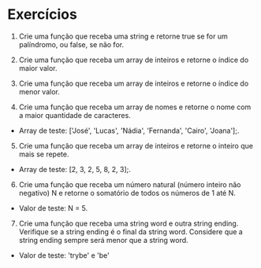 # Exercícios

1. Crie uma função que receba uma string e retorne true se for um palíndromo, ou false, se não for.

2. Crie uma função que receba um array de inteiros e retorne o índice do maior valor.

3. Crie uma função que receba um array de inteiros e retorne o índice do menor valor.

4. Crie uma função que receba um array de nomes e retorne o nome com a maior quantidade de caracteres.
- Array de teste: ['José', 'Lucas', 'Nádia', 'Fernanda', 'Cairo', 'Joana'];.

5. Crie uma função que receba um array de inteiros e retorne o inteiro que mais se repete.
- Array de teste: [2, 3, 2, 5, 8, 2, 3];.

6. Crie uma função que receba um número natural (número inteiro não negativo) N e retorne o somatório de todos os números de 1 até N.
- Valor de teste: N = 5.

7. Crie uma função que receba uma string word e outra string ending. Verifique se a string ending é o final da string word. Considere que a string ending sempre será menor que a string word.
- Valor de teste: 'trybe' e 'be'